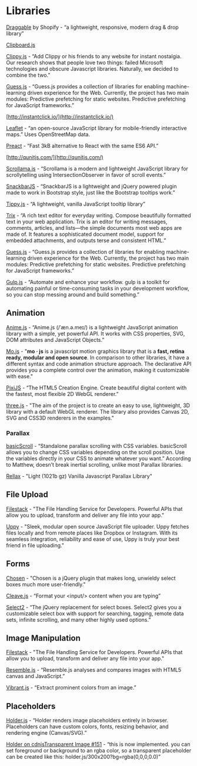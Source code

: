 # Libraries

[Draggable](https://shopify.github.io/draggable/) by Shopify - “a lightweight, responsive, modern drag & drop library”

[Clipboard.js](https://clipboardjs.com/)

[Clippy.js](https://www.smore.com/clippy-js) - “Add Clippy or his friends to any website for instant nostalgia. Our research shows that people love two things: failed Microsoft technologies and obscure Javascript libraries. Naturally, we decided to combine the two.”

[Guess.js](https://guess-js.github.io/docs) - “Guess.js provides a collection of libraries for enabling machine-learning driven experience for the Web. Currently, the project has two main modules: Predictive prefetching for static websites. Predictive prefetching for JavaScript frameworks.”

[http://instantclick.io/](http://instantclick.io/)

[Leaflet](https://leafletjs.com) - “an open-source JavaScript library for mobile-friendly interactive maps.” Uses OpenStreetMap data.

[Preact](https://preactjs.com/) - “Fast 3kB alternative to React with the same ES6 API.”

[http://qunitjs.com/](http://qunitjs.com/)

[Scrollama.js](https://pudding.cool/process/introducing-scrollama/?utm_source=frontendfocus&utm_medium=email) - “Scrollama is a modern and lightweight JavaScript library for scrollytelling using IntersectionObserver in favor of scroll events.”

[SnackbarJS](http://fezvrasta.github.io/snackbarjs/) - “SnackbarJS is a lightweight and jQuery powered plugin made to work in Bootstrap style, just like the Bootstrap tooltips work.”

[Tippy.js](https://atomiks.github.io/tippyjs/) - “A lightweight, vanilla JavaScript tooltip library”

[Trix](https://trix-editor.org/) - “A rich text editor for everyday writing. Compose beautifully formatted text in your web application. Trix is an editor for writing messages, comments, articles, and lists—the simple documents most web apps are made of. It features a sophisticated document model, support for embedded attachments, and outputs terse and consistent HTML.”

[Guess.js](https://guess-js.github.io/docs) - “Guess.js provides a collection of libraries for enabling machine-learning driven experience for the Web. Currently, the project has two main modules: Predictive prefetching for static websites. Predictive prefetching for JavaScript frameworks.”

[Gulp.js](https://gulpjs.com/) - “Automate and enhance your workflow. gulp is a toolkit for automating painful or time-consuming tasks in your development workflow, so you can stop messing around and build something.”

## Animation

[Anime.js](https://animejs.com/) - “Anime.js \(/ˈæn.ə.meɪ/\) is a lightweight JavaScript animation library with a simple, yet powerful API. It works with CSS properties, SVG, DOM attributes and JavaScript Objects.”

[Mo.js](https://github.com/mojs/mojs) - "**mo · js** is a javascript motion graphics library that is a **fast, retina ready, modular and open source**. In comparison to other libraries, it have a different syntax and code animation structure approach. The declarative API provides you a complete control over the animation, making it customizable with ease."

[PixiJS](http://www.pixijs.com/) - “The HTML5 Creation Engine. Create beautiful digital content with the fastest, most flexible 2D WebGL renderer.”

[three.js](https://threejs.org/) - "The aim of the project is to create an easy to use, lightweight, 3D library with a default WebGL renderer. The library also provides Canvas 2D, SVG and CSS3D renderers in the examples."

### Parallax

[basicScroll](https://basicscroll.electerious.com/?ref=webdesignernews.com) - “Standalone parallax scrolling with CSS variables. basicScroll allows you to change CSS variables depending on the scroll position. Use the variables directly in your CSS to animate whatever you want.” According to Matthew, doesn’t break inertial scrolling, unlike most Parallax libraries.

[Rellax](https://dixonandmoe.com/rellax/) - "Light \(1021b gz\) Vanilla Javascript Parallax Library"

## File Upload

[Filestack](https://www.filestack.com/) - "The File Handling Service for Developers. Powerful APIs that allow you to upload, transform and deliver any file into your app."

[Uppy](https://uppy.io/) - "Sleek, modular open source JavaScript file uploader. Uppy fetches files locally and from remote places like Dropbox or Instagram. With its seamless integration, reliability and ease of use, Uppy is truly your best friend in file uploading."

## Forms

[Chosen](https://harvesthq.github.io/chosen/) - "Chosen is a jQuery plugin that makes long, unwieldy select boxes much more user-friendly."

[Cleave.js](https://nosir.github.io/cleave.js/?utm_source=hackernewsletter&utm_medium=email&utm_term=code) - “Format your &lt;input/&gt; content when you are typing”

[Select2](https://select2.org/) - “The jQuery replacement for select boxes. Select2 gives you a customizable select box with support for searching, tagging, remote data sets, infinite scrolling, and many other highly used options.”

## Image Manipulation

[Filestack](https://www.filestack.com/) - "The File Handling Service for Developers. Powerful APIs that allow you to upload, transform and deliver any file into your app."

[Resemble.js](http://huddleeng.github.io/Resemble.js/) - “Resemble.js analyses and compares images with HTML5 canvas and JavaScript.”

[Vibrant.js](http://jariz.github.io/vibrant.js/) - “Extract prominent colors from an image.”

## Placeholders

[Holder.js](http://holderjs.com/) - “Holder renders image placeholders entirely in browser. Placeholders can have custom colors, fonts, resizing behavior, and rendering engine \(Canvas/SVG\).”

[Holder on cdnjs](https://cdnjs.com/libraries/holder)[Transparent Image \#151](https://github.com/imsky/holder/issues/151) - “this is now implemented. you can set foreground or background to an rgba color, so a transparent placeholder can be created like this: holder.js/300x200?bg=rgba\(0,0,0,0.0\)”



